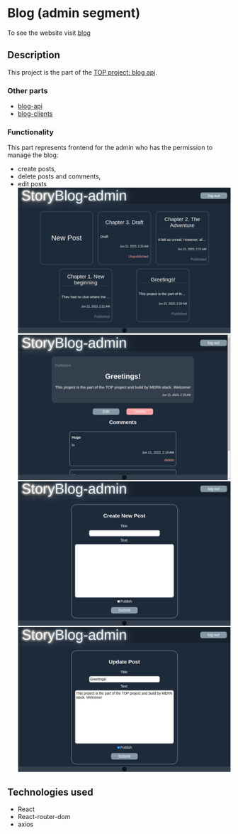 # Blog (admin segment)
To see the website visit [blog](https://)
## Description
This project is the part of the [TOP project: blog api](https://www.theodinproject.com/lessons/nodejs-blog-api).  
### Other parts
- [blog-api](https://github.com/JuliaShlykova/blog-api)
- [blog-clients](https://github.com/JuliaShlykova/blog-clients)
### Functionality
This part represents frontend for the admin who has the permission to manage the blog:
- create posts,
- delete posts and comments,
- edit posts  
![home page](./screenshots/home.jpg)  
![post page](./screenshots/post.jpg)  
![create post page](./screenshots/create-post.jpg)  
![update post page](./screenshots/update-post.jpg)
## Technologies used
- React
- React-router-dom
- axios